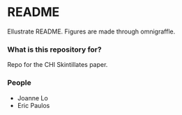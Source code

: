 # README #

Ellustrate README. 
Figures are made through omnigraffle. 

### What is this repository for? ###

Repo for the CHI Skintillates paper. 

### People ###
* Joanne Lo
* Eric Paulos